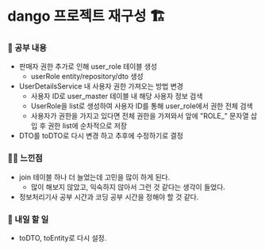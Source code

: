 # dango 프로젝트 재구성 🏗️

### 🚸 공부 내용
* 판매자 권한 추가로 인해 user_role 테이블 생성
  * userRole entity/repository/dto 생성
* UserDetailsService 내 사용자 권한 가져오는 방법 변경
  * 사용자 ID로 user_master 테이블 내 해당 사용자 정보 검색
  * UserRole을 list로 생성하여 사용자 ID를 통해 user_role에서 권한 전체 검색
  * 사용자가 권한을 가지고 있다면 전체 권한을 가져와서 앞에 "ROLE_" 문자열 삽입 후 권한 list에 순차적으로 저장
* DTO를 toDTO로 다시 변경 하고 추후에 수정하기로 결정
 
### 🧑‍💻 느낀점
* join 테이블 하나 더 늘었는데 고민을 많이 하게 된다.
  * 많이 해보지 않았고, 익숙하지 않아서 그런 것 같다는 생각이 들었다.
* 정보처리기사 공부 시간과 코딩 공부 시간을 정해야 할 것 같다.

### 🚧 내일 할 일
* toDTO, toEntity로 다시 설정.
